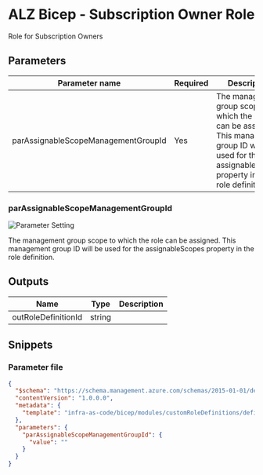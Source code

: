 # ALZ Bicep - Subscription Owner Role

Role for Subscription Owners

## Parameters

| Parameter name                      | Required | Description                                                                                                                                                   |
| ----------------------------------- | -------- | ------------------------------------------------------------------------------------------------------------------------------------------------------------- |
| parAssignableScopeManagementGroupId | Yes      | The management group scope to which the role can be assigned. This management group ID will be used for the assignableScopes property in the role definition. |

### parAssignableScopeManagementGroupId

![Parameter Setting](https://img.shields.io/badge/parameter-required-orange?style=flat-square)

The management group scope to which the role can be assigned. This management group ID will be used for the assignableScopes property in the role definition.

## Outputs

| Name                | Type   | Description |
| ------------------- | ------ | ----------- |
| outRoleDefinitionId | string |

## Snippets

### Parameter file

```json
{
  "$schema": "https://schema.management.azure.com/schemas/2015-01-01/deploymentParameters.json#",
  "contentVersion": "1.0.0.0",
  "metadata": {
    "template": "infra-as-code/bicep/modules/customRoleDefinitions/definitions/cafSubscriptionOwnerRole.json"
  },
  "parameters": {
    "parAssignableScopeManagementGroupId": {
      "value": ""
    }
  }
}
```
